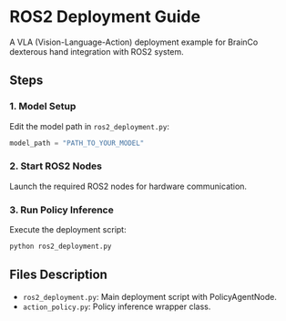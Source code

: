 # ROS2 Deployment Guide

A VLA (Vision-Language-Action) deployment example for BrainCo dexterous hand integration with ROS2 system. 

## Steps

### 1. Model Setup
Edit the model path in `ros2_deployment.py`:
```python
model_path = "PATH_TO_YOUR_MODEL"
```

### 2. Start ROS2 Nodes
Launch the required ROS2 nodes for hardware communication.

### 3. Run Policy Inference
Execute the deployment script:
```bash
python ros2_deployment.py
```

## Files Description
- `ros2_deployment.py`: Main deployment script with PolicyAgentNode.
- `action_policy.py`: Policy inference wrapper class.